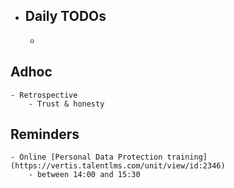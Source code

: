 - ## Daily TODOs
	-
## Adhoc
	- Retrospective
		- Trust & honesty
## Reminders
	- Online [Personal Data Protection training](https://vertis.talentlms.com/unit/view/id:2346)
		- between 14:00 and 15:30